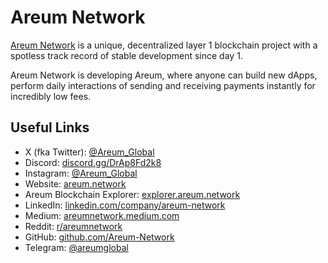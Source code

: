# Areum Network

[Areum Network](https://areum.network) is a unique, decentralized layer 1 blockchain project with a spotless track record of stable development since day 1.

Areum Network is developing Areum, where anyone can build new dApps, perform daily interactions of sending and receiving payments instantly for incredibly low fees.

## Useful Links

- X (fka Twitter): [@Areum_Global](https://x.com/areum_global)
- Discord: [discord.gg/DrAp8Fd2k8](https://discord.gg/DrAp8Fd2k8)
- Instagram: [@Areum_Global](https://instagram.com/Areum_Global)
- Website: [areum.network](https://areum.network)
- Areum Blockchain Explorer: [explorer.areum.network](https://explorer.areum.network)
- LinkedIn: [linkedin.com/company/areum-network](https://www.linkedin.com/company/areum-network)
- Medium: [areumnetwork.medium.com](https://areumnetwork.medium.com)
- Reddit: [r/areumnetwork](https://www.reddit.com/r/areumnetwork/)
- GitHub: [github.com/Areum-Network](https://github.com/Areum-Network)
- Telegram: [@areumglobal](https://t.me/areumglobal)
